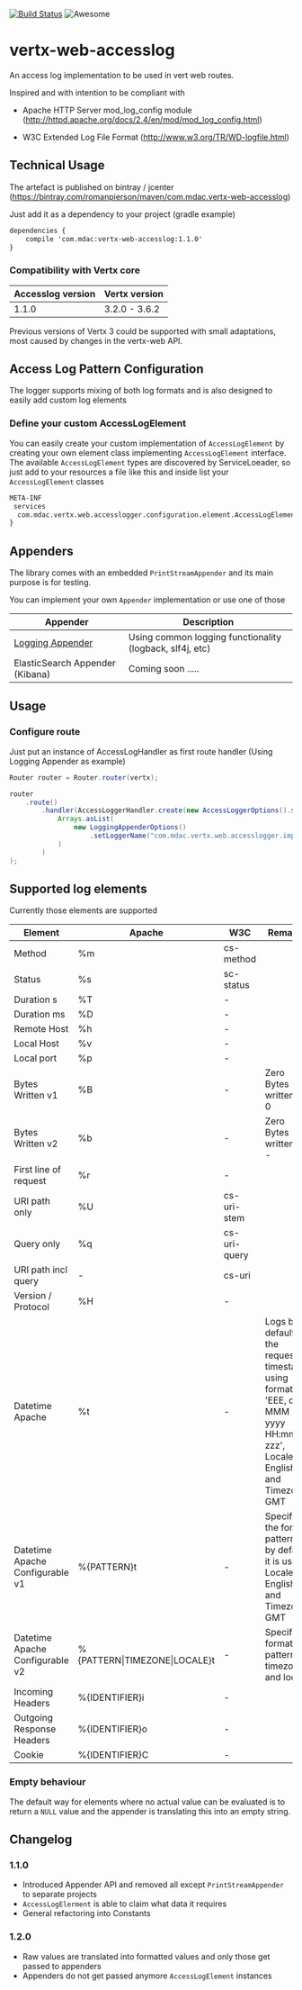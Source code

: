 [![Build Status](https://travis-ci.org/romanpierson/vertx-web-accesslog.svg?branch=master)](https://travis-ci.org/romanpierson/vertx-web-accesslog) ![Awesome](https://cdn.rawgit.com/sindresorhus/awesome/d7305f38d29fed78fa85652e3a63e154dd8e8829/media/badge.svg)

# vertx-web-accesslog

An access log implementation to be used in vert web routes.

Inspired and with intention to be compliant with

* Apache HTTP Server mod_log_config module (http://httpd.apache.org/docs/2.4/en/mod/mod_log_config.html)

* W3C Extended Log File Format (http://www.w3.org/TR/WD-logfile.html)

## Technical Usage

The artefact is published on bintray / jcenter (https://bintray.com/romanpierson/maven/com.mdac.vertx-web-accesslog)

Just add it as a dependency to your project (gradle example)

```xml
dependencies {
	compile 'com.mdac:vertx-web-accesslog:1.1.0'
}
```

### Compatibility with Vertx core

Accesslog version | Vertx version
----|------
1.1.0 | 3.2.0 - 3.6.2

Previous versions of Vertx 3 could be supported with small adaptations, most caused by changes in the vertx-web API.


## Access Log Pattern Configuration

The logger supports mixing of both log formats and is also designed to easily add custom log elements

### Define your custom AccessLogElement

You can easily create your custom implementation of `AccessLogElement` by creating your own element class implementing `AccessLogElement` interface. The available `AccessLogElement` types are discovered by ServiceLoeader, so just add to your resources a file like this and inside list your `AccessLogElement` classes

```xml
META-INF
 services
  com.mdac.vertx.web.accesslogger.configuration.element.AccessLogElement
}
```

## Appenders

The library comes with an embedded `PrintStreamAppender` and its main purpose is for testing.

You can implement your own `Appender` implementation or use one of those

Appender | Description
----|------
[Logging Appender](https://github.com/romanpierson/vertx-web-accesslog-logging-appender) | Using common logging functionality (logback, slf4j, etc)
ElasticSearch Appender (Kibana) | Coming soon .....


## Usage

### Configure route

Just put an instance of AccessLogHandler as first route handler (Using Logging Appender as example)

```java
Router router = Router.router(vertx);

router
	.route()
		.handler(AccessLoggerHandler.create(new AccessLoggerOptions().setPattern("%t %m %D %T"), 
			Arrays.asList(
				new LoggingAppenderOptions()
					.setLoggerName("com.mdac.vertx.web.accesslogger.impl.AccessLoggerHandlerImpl")
			)
		)
);
```

## Supported log elements

Currently those elements are supported

Element | Apache | W3C | Remarks
----|------|------------| --------
Method | %m  | cs-method | |
Status | %s  | sc-status | |
Duration s | %T  | - |  |
Duration ms | %D  | - | |
Remote Host | %h  | - |  |
Local Host | %v  | - |  |
Local port | %p  | - |  |
Bytes Written v1 | %B | - | Zero Bytes written as 0 |
Bytes Written v2 | %b | - | Zero Bytes written as - |
First line of request | %r  | - | |
URI path only | %U | cs-uri-stem | |
Query only | %q | cs-uri-query | |
URI path incl query | - | cs-uri | |
Version / Protocol | %H | - | |
Datetime Apache | %t | - | Logs by default the request timestamp using format 'EEE, dd MMM yyyy HH:mm:ss zzz', Locale English and Timezone GMT  |
| Datetime Apache Configurable v1 | %{PATTERN}t | - | Specify the format pattern, by default it is used Locale English and Timezone GMT |
| Datetime Apache Configurable v2 | %{PATTERN\|TIMEZONE\|LOCALE}t | - | Specify format pattern, timezone and locale |
Incoming Headers | %{IDENTIFIER}i  | - |  |
Outgoing Response Headers | %{IDENTIFIER}o  | - |  |
Cookie | %{IDENTIFIER}C  | - |  |

### Empty behaviour

The default way for elements where no actual value can be evaluated is to return a `NULL` value and the appender is translating this into an empty string. 

## Changelog

### 1.1.0

* Introduced Appender API and removed all except `PrintStreamAppender` to separate projects
* `AccessLogElerment` is able to claim what data it requires
* General refactoring into Constants

### 1.2.0

* Raw values are translated into formatted values and only those get passed to appenders
* Appenders do not get passed anymore `AccessLogElement` instances